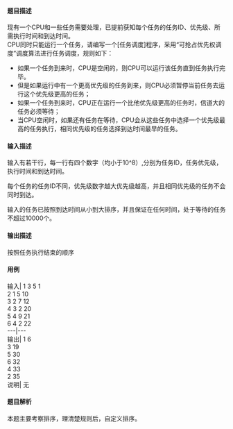#### 题目描述

现有一个CPU和一些任务需要处理，已提前获知每个任务的任务ID、优先级、所需执行时间和到达时间。  
CPU同时只能运行一个任务，请编写一个[任务调度]程序，采用“可抢占优先权调度”调度算法进行任务调度，规则如下：

  * 如果一个任务到来时，CPU是空闲的，则CPU可以运行该任务直到任务执行完毕。
  * 但是如果运行中有一个更高优先级的任务到来，则CPU必须暂停当前任务去运行这个优先级更高的任务；
  * 如果一个任务到来时，CPU正在运行一个比他优先级更高的任务时，信道大的任务必须等待；
  * 当CPU空闲时，如果还有任务在等待，CPU会从这些任务中选择一个优先级最高的任务执行，相同优先级的任务选择到达时间最早的任务。

#### 输入描述

输入有若干行，每一行有四个数字（均小于10^8）,分别为任务ID，任务优先级，执行时间和到达时间。

每个任务的任务ID不同，优先级数字越大优先级越高，并且相同优先级的任务不会同时到达。

输入的任务已按照到达时间从小到大排序，并且保证在任何时间，处于等待的任务不超过10000个。

#### 输出描述

按照任务执行结束的顺序

#### 用例

输入| 1 3 5 1  
2 1 5 10  
3 2 7 12  
4 3 2 20  
5 4 9 21  
6 4 2 22  
---|---  
输出| 1 6  
3 19  
5 30  
6 32  
4 33  
2 35  
说明| 无  
  
#### 题目解析

本题主要考察排序，理清楚规则后，自定义排序。

